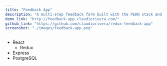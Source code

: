```yaml
---
title: "Feedback App"
description: "A multi-step feedback form built with the PERN stack and Redux."
demo_link: "http://feedback-app.claudiorivera.com/"
github_link: "https://github.com/claudiorivera/redux-feedback-app"
screenshot: "./images/feedback-app.png"
---
```


- React
  - Redux
- Express
- PostgreSQL
